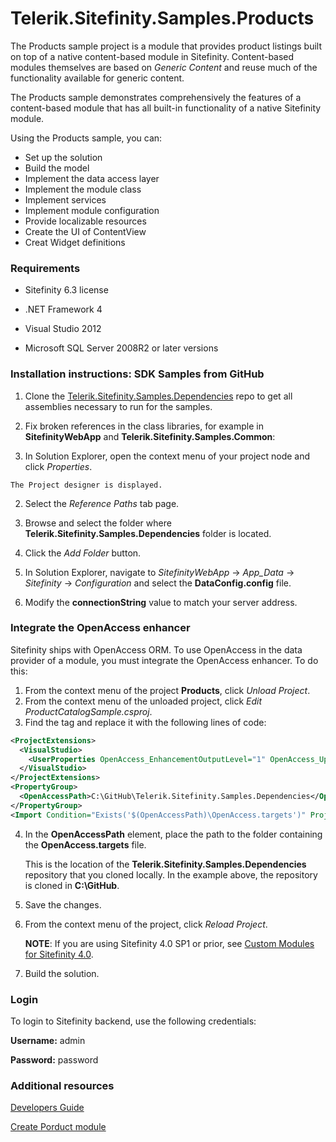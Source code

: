 Telerik.Sitefinity.Samples.Products
===================================

The Products sample project is a module that provides product listings built on top of a native content-based module in Sitefinity. Content-based modules themselves are based on _Generic Content_ and reuse much of the functionality available for generic content. 

The Products sample demonstrates comprehensively the features of a content-based module that has all built-in functionality of a native Sitefinity module. 

Using the Products sample, you can:

* Set up the solution 
* Build the model 
* Implement the data access layer 
* Implement the module class 
* Implement services 
* Implement module configuration 
* Provide localizable resources 
* Create the UI of ContentView 
* Creat Widget definitions  

### Requirements

* Sitefinity 6.3 license

* .NET Framework 4

* Visual Studio 2012

* Microsoft SQL Server 2008R2 or later versions


### Installation instructions: SDK Samples from GitHub

1. Clone the [Telerik.Sitefinity.Samples.Dependencies](https://github.com/Sitefinty-SDK/Telerik.Sitefinity.Samples.Dependencies) repo to get all assemblies necessary to run for the samples.
2. Fix broken references in the class libraries, for example in **SitefinityWebApp** and **Telerik.Sitefinity.Samples.Common**:

  1. In Solution Explorer, open the context menu of your project node and click _Properties_.  
  
    The Project designer is displayed.
  2. Select the _Reference Paths_ tab page.
  3. Browse and select the folder where **Telerik.Sitefinity.Samples.Dependencies** folder is located.
  4. Click the _Add Folder_ button.


3. In Solution Explorer, navigate to _SitefinityWebApp_ -> *App_Data* -> _Sitefinity_ -> _Configuration_ and select the **DataConfig.config** file. 
4. Modify the **connectionString** value to match your server address.


### Integrate the OpenAccess enhancer

Sitefinity ships with OpenAccess ORM. To use OpenAccess in the data provider of a module, you must integrate the OpenAccess enhancer. To do this:

1. From the context menu of the project **Products**, click _Unload Project_.
2. From the context menu of the unloaded project, click _Edit ProductCatalogSample.csproj_.
3. Find the **<ProjectExtensions>** tag and replace it with the following lines of code: 
```xml
<ProjectExtensions>
  <VisualStudio>
    <UserProperties OpenAccess_EnhancementOutputLevel="1" OpenAccess_UpdateDatabase="False" OpenAccess_Enhancing="False" OpenAccess_ConnectionId="DatabaseConnection1" OpenAccess_ConfigFile="App.config" />
  </VisualStudio>
</ProjectExtensions>
<PropertyGroup>
  <OpenAccessPath>C:\GitHub\Telerik.Sitefinity.Samples.Dependencies</OpenAccessPath>
</PropertyGroup>
<Import Condition="Exists('$(OpenAccessPath)\OpenAccess.targets')" Project="$(OpenAccessPath)\OpenAccess.targets" />
```

4. In the **OpenAccessPath** element, place the path to the folder containing the **OpenAccess.targets** file. 

    This is the location of the **Telerik.Sitefinity.Samples.Dependencies** repository that you cloned locally. In the example above, the repository is cloned in **C:\GitHub**.
    
5. Save the changes.
6. From the context menu of the project, click _Reload Project_.

    **NOTE**: If you are using Sitefinity 4.0 SP1 or prior, see [Custom Modules for Sitefinity 4.0](http://www.sitefinity.com/documentation/documentationarticles/developers-guide/sitefinity-essentials/modules/creating-custom-modules/custom-modules-for-sitefinity-4-0).
7. Build the solution.

### Login

To login to Sitefinity backend, use the following credentials: 

**Username:** admin

**Password:** password

### Additional resources

[Developers Guide](http://www.sitefinity.com/documentation/documentationarticles/developers-guide)

[Create Porduct module](http://www.sitefinity.com/documentation/documentationarticles/developers-guide/sitefinity-essentials/modules/creating-custom-modules/creating-products-module)
